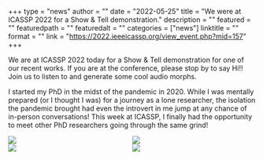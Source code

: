 +++
type = "news"
author = ""
date = "2022-05-25"
title = "We were at ICASSP 2022 for a Show & Tell demonstration."
description = ""
featured = ""
featuredpath = ""
featuredalt = ""
categories = ["news"]
linktitle = ""
format = ""
link = "https://2022.ieeeicassp.org/view_event.php?mid=157"
+++

We are at ICASSP 2022 today for a Show & Tell demonstration for one of our recent works. If you are at the conference, please stop by to say Hi!! Join us to listen to and generate some cool audio morphs.

I started my PhD in the midst of the pandemic in 2020. While I was mentally prepared (or I thought I was) for a journey as a lone researcher, the isolation the pandemic brought had even the introvert in me jump at any chance of in-person conversations! This week at ICASSP, I finally had the opportunity to meet other PhD researchers going through the same grind! 

<div style="display: grid; grid-template-columns: 50% 50%">
<img src="/img/news/icassp2022/20220525_131240.jpg"/>
<img src="/img/news/icassp2022/IMG-20220525-WA0010.jpg"/>

<img src="/img/news/icassp2022/IMG-20220525-WA0009.jpg"/>
<img src="/img/news/icassp2022/pk-explaining.jpeg"/>
</div>


